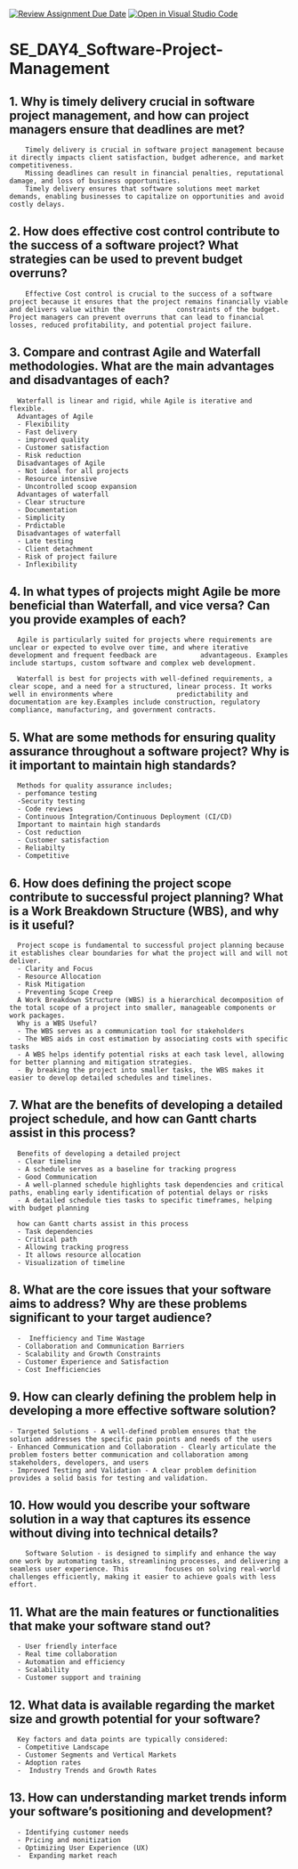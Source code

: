 [![Review Assignment Due Date](https://classroom.github.com/assets/deadline-readme-button-22041afd0340ce965d47ae6ef1cefeee28c7c493a6346c4f15d667ab976d596c.svg)](https://classroom.github.com/a/9pw6JKcu)
[![Open in Visual Studio Code](https://classroom.github.com/assets/open-in-vscode-2e0aaae1b6195c2367325f4f02e2d04e9abb55f0b24a779b69b11b9e10269abc.svg)](https://classroom.github.com/online_ide?assignment_repo_id=15693784&assignment_repo_type=AssignmentRepo)
# SE_DAY4_Software-Project-Management
## 1. Why is timely delivery crucial in software project management, and how can project managers ensure that deadlines are met?
        Timely delivery is crucial in software project management because it directly impacts client satisfaction, budget adherence, and market competitiveness. 
        Missing deadlines can result in financial penalties, reputational damage, and loss of business opportunities. 
        Timely delivery ensures that software solutions meet market demands, enabling businesses to capitalize on opportunities and avoid costly delays.
        
## 2. How does effective cost control contribute to the success of a software project? What strategies can be used to prevent budget overruns?
        Effective Cost control is crucial to the success of a software project because it ensures that the project remains financially viable and delivers value within the             constraints of the budget. Project managers can prevent overruns that can lead to financial losses, reduced profitability, and potential project failure. 
        
## 3. Compare and contrast Agile and Waterfall methodologies. What are the main advantages and disadvantages of each?
      Waterfall is linear and rigid, while Agile is iterative and flexible. 
      Advantages of Agile
      - Flexibility 
      - Fast delivery 
      - improved quality 
      - Customer satisfaction 
      - Risk reduction 
      Disadvantages of Agile
      - Not ideal for all projects
      - Resource intensive 
      - Uncontrolled scoop expansion
      Advantages of waterfall
      - Clear structure 
      - Documentation 
      - Simplicity 
      - Prdictable
      Disadvantages of waterfall
      - Late testing
      - Client detachment 
      - Risk of project failure 
      - Inflexibility 
    
## 4. In what types of projects might Agile be more beneficial than Waterfall, and vice versa? Can you provide examples of each?
      Agile is particularly suited for projects where requirements are unclear or expected to evolve over time, and where iterative development and frequent feedback are           advantageous. Examples include startups, custom software and complex web development.
      
      Waterfall is best for projects with well-defined requirements, a clear scope, and a need for a structured, linear process. It works well in environments where                predictability and documentation are key.Examples include construction, regulatory compliance, manufacturing, and government contracts.

## 5. What are some methods for ensuring quality assurance throughout a software project? Why is it important to maintain high standards?
      Methods for quality assurance includes;
      - perfomance testing 
      -Security testing 
      - Code reviews 
      - Continuous Integration/Continuous Deployment (CI/CD)
      Important to maintain high standards
      - Cost reduction
      - Customer satisfaction 
      - Reliabilty
      - Competitive 

## 6. How does defining the project scope contribute to successful project planning? What is a Work Breakdown Structure (WBS), and why is it useful?
      Project scope is fundamental to successful project planning because it establishes clear boundaries for what the project will and will not deliver.
      - Clarity and Focus
      - Resource Allocation
      - Risk Mitigation
      - Preventing Scope Creep
      A Work Breakdown Structure (WBS) is a hierarchical decomposition of the total scope of a project into smaller, manageable components or work packages.
      Why is a WBS Useful?
      - The WBS serves as a communication tool for stakeholders
      - The WBS aids in cost estimation by associating costs with specific tasks
      - A WBS helps identify potential risks at each task level, allowing for better planning and mitigation strategies.
      - By breaking the project into smaller tasks, the WBS makes it easier to develop detailed schedules and timelines.
      
## 7. What are the benefits of developing a detailed project schedule, and how can Gantt charts assist in this process?
      Benefits of developing a detailed project 
      - Clear timeline 
      - A schedule serves as a baseline for tracking progress
      - Good Communication 
      - A well-planned schedule highlights task dependencies and critical paths, enabling early identification of potential delays or risks 
      - A detailed schedule ties tasks to specific timeframes, helping with budget planning

      how can Gantt charts assist in this process
      - Task dependencies 
      - Critical path
      - Allowing tracking progress
      - It allows resource allocation
      - Visualization of timeline
      
## 8. What are the core issues that your software aims to address? Why are these problems significant to your target audience?
      -  Inefficiency and Time Wastage
      - Collaboration and Communication Barriers
      - Scalability and Growth Constraints
      - Customer Experience and Satisfaction
      - Cost Inefficiencies
      
## 9. How can clearly defining the problem help in developing a more effective software solution?
    - Targeted Solutions - A well-defined problem ensures that the solution addresses the specific pain points and needs of the users
    - Enhanced Communication and Collaboration - Clearly articulate the problem fosters better communication and collaboration among stakeholders, developers, and users
    - Improved Testing and Validation - A clear problem definition provides a solid basis for testing and validation.

## 10. How would you describe your software solution in a way that captures its essence without diving into technical details?
        Software Solution - is designed to simplify and enhance the way one work by automating tasks, streamlining processes, and delivering a seamless user experience. This         focuses on solving real-world challenges efficiently, making it easier to achieve goals with less effort. 
        
## 11. What are the main features or functionalities that make your software stand out?
      - User friendly interface 
      - Real time collaboration 
      - Automation and efficiency 
      - Scalability 
      - Customer support and training 
      
## 12. What data is available regarding the market size and growth potential for your software?
      Key factors and data points are typically considered:
      - Competitive Landscape
      - Customer Segments and Vertical Markets
      - Adoption rates
      -  Industry Trends and Growth Rates

## 13. How can understanding market trends inform your software’s positioning and development?
      - Identifying customer needs 
      - Pricing and monitization
      - Optimizing User Experience (UX)
      -  Expanding market reach 
